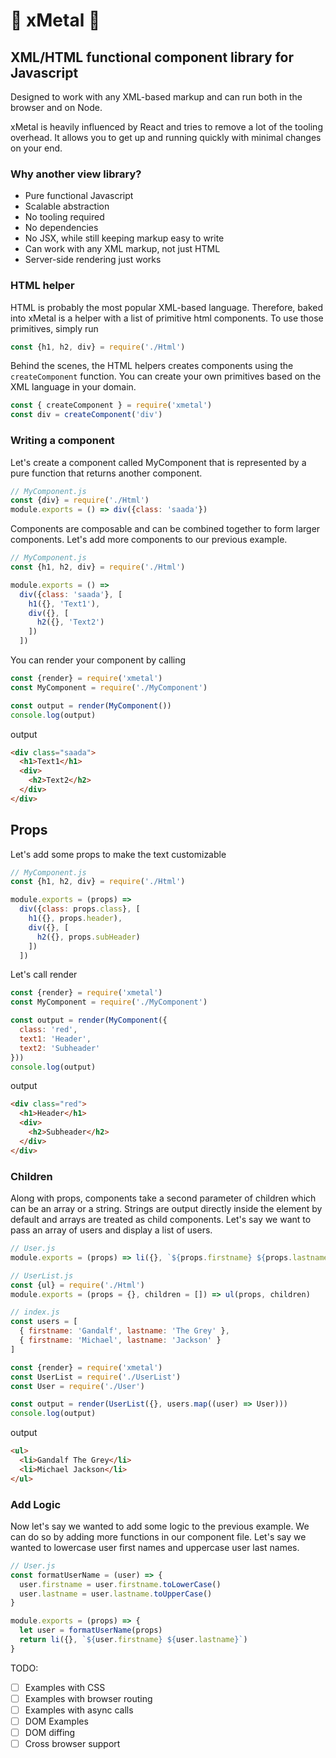 # :metal: xMetal :metal:
## XML/HTML functional component library for Javascript

Designed to work with any XML-based markup and can run both in the browser and on Node.

xMetal is heavily influenced by React and tries to remove a lot of the tooling overhead. 
It allows you to get up and running quickly with minimal changes on your end.

### Why another view library?
* Pure functional Javascript
* Scalable abstraction
* No tooling required
* No dependencies
* No JSX, while still keeping markup easy to write
* Can work with any XML markup, not just HTML
* Server-side rendering just works

### HTML helper
HTML is probably the most popular XML-based language. 
Therefore, baked into xMetal is a helper with a list of primitive html components.
To use those primitives, simply run
```js
const {h1, h2, div} = require('./Html')
```
Behind the scenes, the HTML helpers creates components using the `createComponent` function.
You can create your own primitives based on the XML language in your domain.
```js
const { createComponent } = require('xmetal')
const div = createComponent('div')
```
### Writing a component

Let's create a component called MyComponent that is represented by a pure function that returns another component.
```js
// MyComponent.js
const {div} = require('./Html')
module.exports = () => div({class: 'saada'})
```


Components are composable and can be combined together to form larger components. 
Let's add more components to our previous example.
```js
// MyComponent.js
const {h1, h2, div} = require('./Html')

module.exports = () => 
  div({class: 'saada'}, [
    h1({}, 'Text1'),
    div({}, [
      h2({}, 'Text2')
    ])
  ])
```

You can render your component by calling
```js
const {render} = require('xmetal')
const MyComponent = require('./MyComponent')

const output = render(MyComponent())
console.log(output)
```

output
```html
<div class="saada">
  <h1>Text1</h1>
  <div>
    <h2>Text2</h2>
  </div>
</div>
```
## Props

Let's add some props to make the text customizable
```js
// MyComponent.js
const {h1, h2, div} = require('./Html')

module.exports = (props) => 
  div({class: props.class}, [
    h1({}, props.header),
    div({}, [
      h2({}, props.subHeader)
    ])
  ])
```
Let's call render
```js
const {render} = require('xmetal')
const MyComponent = require('./MyComponent')

const output = render(MyComponent({
  class: 'red', 
  text1: 'Header', 
  text2: 'Subheader'
}))
console.log(output)
```

output
```html
<div class="red">
  <h1>Header</h1>
  <div>
    <h2>Subheader</h2>
  </div>
</div>
```

### Children

Along with props, components take a second parameter of children which can be an array or a string.
Strings are output directly inside the element by default and arrays are treated as child components.
Let's say we want to pass an array of users and display a list of users. 
```js
// User.js
module.exports = (props) => li({}, `${props.firstname} ${props.lastname}`)

// UserList.js
const {ul} = require('./Html')
module.exports = (props = {}, children = []) => ul(props, children)

// index.js
const users = [
  { firstname: 'Gandalf', lastname: 'The Grey' },
  { firstname: 'Michael', lastname: 'Jackson' }
]

const {render} = require('xmetal')
const UserList = require('./UserList')
const User = require('./User')

const output = render(UserList({}, users.map((user) => User)))
console.log(output)
```
output
```html
<ul>
  <li>Gandalf The Grey</li>
  <li>Michael Jackson</li>
</ul>
```

### Add Logic
Now let's say we wanted to add some logic to the previous example. We can do so by adding more functions in our component file.
Let's say we wanted to lowercase user first names and uppercase user last names.
```js
// User.js
const formatUserName = (user) => {
  user.firstname = user.firstname.toLowerCase()
  user.lastname = user.lastname.toUpperCase()
}

module.exports = (props) => {
  let user = formatUserName(props)
  return li({}, `${user.firstname} ${user.lastname}`)
}
```

TODO:
- [ ] Examples with CSS
- [ ] Examples with browser routing
- [ ] Examples with async calls
- [ ] DOM Examples
- [ ] DOM diffing
- [ ] Cross browser support